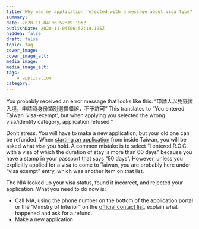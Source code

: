 ```yaml
---
title: Why was my application rejected with a message about visa type?
summary:
date: 2020-11-04T06:52:19.195Z
publishDate: 2020-11-04T06:52:19.195Z
hidden: false
draft: false
topic: faq
cover_image:
cover_image_alt:
media_image:
media_image_alt:
tags:
    - application
category:
---
```


You probably received an error message that looks like this: “申請人以免籤證入境，申請時身份類別選擇錯誤，不予許可” This translates to “You entered Taiwan ‘visa-exempt’, but when applying you selected the wrong visa/identity category, application refused.”

Don’t stress. You will have to make a new application, but your old one can be refunded. When [starting an application](https://taiwangoldcard.com/application-faq/application/#starting-your-application) from inside Taiwan, you will be asked what visa you hold. A common mistake is to select “I entered R.O.C. with a visa of which the duration of stay is more than 60 days” because you have a stamp in your passport that says “90 days”. However, unless you explicitly applied for a visa to come to Taiwan, you are probably here under “visa exempt” entry, which was another item on that list.

The NIA looked up your visa status, found it incorrect, and rejected your application. What you need to do now is:

- Call NIA, using the phone number on the bottom of the application portal or the “Ministry of Interior” on the [official contact list](https://foreigntalentact.ndc.gov.tw/en/cp.aspx?n=D927ED39BDAE7478&s=DA2F7BC919B77E24), explain what happened and ask for a refund.
- Make a new application